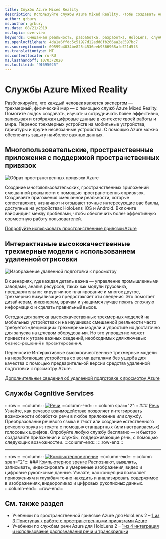 ```yaml
---
title: Службы Azure Mixed Reality
description: Используйте службы Azure Mixed Reality, чтобы создавать многоуровневые приложения, многопользовательские и пространственные программы, доступные на устройствах HoloLens, iOS и Android.
author: grbury
ms.author: grbury
ms.date: 08/21/2019
ms.topic: overview
keywords: Смешанная реальность, разработка, разработка, HoloLens, службы Azure, пространственные привязки, речь, концепция, удаленная визуализация
ms.openlocfilehash: 4da1a6ffdc5c51927d12add8fb266aa2e0597bc7
ms.sourcegitcommit: 09599b4034be825e4536eeb9566968afd021d5f3
ms.translationtype: MT
ms.contentlocale: ru-RU
ms.lasthandoff: 10/03/2020
ms.locfileid: "91695025"
---
```

# <a name="azure-mixed-reality-services"></a>Службы Azure Mixed Reality
Разблокируйте, что каждый человек является экспертом — трехмерный, физический мир — с помощью служб Azure Mixed Reality. Помогите людям создавать, изучать и сотрудничать более эффективно, записывая и отображая цифровые данные в контексте своей работы и мира. Перенос трехмерных устройств на мобильные устройства, гарнитуры и другие несвязанные устройства. С помощью Azure можно обеспечить защиту наиболее важных данных.

## <a name="multi-user-spatially-aware-applications-using-spatial-anchors"></a>Многопользовательские, пространственные приложения с поддержкой пространственных привязок

![ Образ пространственных привязок Azure](../design/images/AzureSpatialAnchors.jpg)

Создание многопользовательских, пространственных приложений смешанной реальности с помощью пространственных привязок. Создавайте приложения смешанной реальности, которые сопоставляют, назначают и отзывают точные интересующие вас баллы, доступные на устройствах HoloLens, iOS и Android. Включите вайфиндинг между пробелами, чтобы обеспечить более эффективную совместную работу пользователей.

[Попробуйте использовать пространственные привязки Azure](https://docs.microsoft.com/azure/spatial-anchors)


## <a name="interactive-high-quality-3d-models-using-remote-rendering"></a>Интерактивные высококачественные трехмерные модели с использованием удаленной отрисовки

![ Изображение удаленной подготовки к просмотру](../design/images/RemoteRendering.jpg)

В сценариях, где каждая деталь важна — управление промышленными заводами, анализ ресурсов, таких как модули грузовика, предварительное хирургииное планирование и многое другое, трехмерная визуализация предоставляет эти сведения. Это помогает дизайнерам, инженерам, врачам и учащимся лучше понять сложную информацию и сделать правильный вызов.

Сегодня для запуска высококачественных трехмерных моделей на мобильных устройствах и на наушниках смешанной реальности часто требуется «децимации» трехмерные модели и упростите их достаточно для запуска на целевом оборудовании. Но это упрощение может привести к утрате важных сведений, необходимых для ключевых бизнес-решений и проектирования.

Переносите Интерактивные высококачественные трехмерные модели на неработающие устройства со всеми деталями без ущерба для качества с помощью предварительной версии средства удаленной подготовки к просмотру Azure.

[Дополнительные сведения об удаленной подготовке к просмотру Azure](https://azure.microsoft.com/services/remote-rendering)


## <a name="cognitive-services"></a>Службы Cognitive Services

:::row:::
    :::column:::
       [![Речи](images/speech.jpg)](https://docs.microsoft.com/azure/cognitive-services/speech-service/)
    :::column-end:::
    :::column span="2":::
        ### <a name="speech"></a>[Речь](https://docs.microsoft.com/azure/cognitive-services/speech-service/)
        Узнайте, как речевое взаимодействие позволяет интегрировать возможности обработки речи в любое приложение или службу. Преобразование речевого языка в текст или создание естественного речевого звука из текста с помощью стандартных (или настраиваемых) голосовых шрифтов. Опробуйте любую службу бесплатно — и быстро создавайте приложения и службы, поддерживающие речь, с помощью следующих возможностей.
    :::column-end:::
:::row-end:::

---

:::row:::
    :::column:::
       [![Компьютерное зрение](images/vision.jpg)](https://docs.microsoft.com/azure/cognitive-services/computer-vision/)
    :::column-end:::
    :::column span="2":::
        ### <a name="vision"></a>[Компьютерное зрение](https://docs.microsoft.com/azure/cognitive-services/computer-vision/)
        Распознают, выявлять, записывать, индексировать и умеренные изображения, видео и цифровые рукописные данные. Узнайте, как концепция позволяет приложениям и службам точно находить и анализировать содержимое в изображениях, видеороликах и цифровых рукописных данных.
    :::column-end:::
:::row-end:::


## <a name="see-also"></a>См. также раздел

* Учебники по пространственной привязке Azure для HoloLens 2 – [1 из 3 Приступая к работе с пространственными привязками Azure](../mrlearning-asa-ch1.md)
* Учебники по службам речи Azure для HoloLens 2 – [1 из 4 интеграция и использование распознавания речи и транскрипции](../develop/unity/tutorials/mrlearning-speechSDK-ch1.md)
